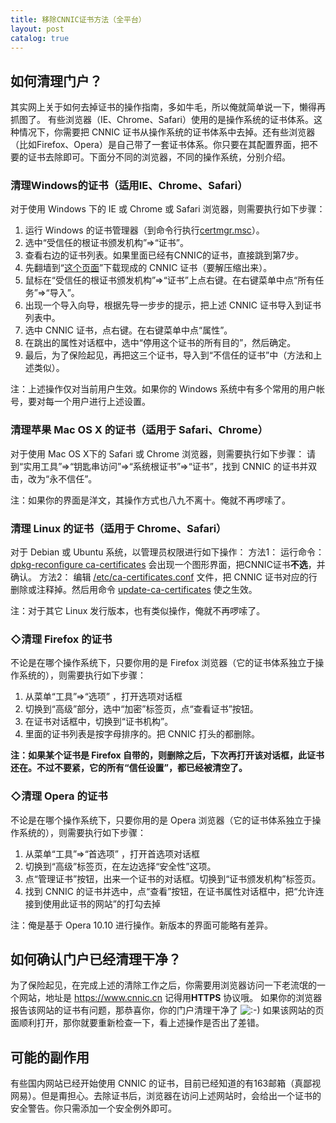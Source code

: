 ```yaml
---
title: 移除CNNIC证书方法（全平台）
layout: post
catalog: true
---
```

## 如何清理门户？

其实网上关于如何去掉证书的操作指南，多如牛毛，所以俺就简单说一下，懒得再抓图了。
有些浏览器（IE、Chrome、Safari）使用的是操作系统的证书体系。这种情况下，你需要把 CNNIC 证书从操作系统的证书体系中去掉。还有些浏览器（比如Firefox、Opera）是自己带了一套证书体系。你只要在其配置界面，把不要的证书去除即可。下面分不同的浏览器，不同的操作系统，分别介绍。

### 清理Windows的证书（适用IE、Chrome、Safari）

对于使用 Windows 下的 IE 或 Chrome 或 Safari 浏览器，则需要执行如下步骤：
1. 运行 Windows 的证书管理器（到命令行执行<span style="text-decoration: underline;">certmgr.msc</span>）。
2. 选中“受信任的根证书颁发机构”=>“证书”。
3. 查看右边的证书列表。如果里面已经有CNNIC的证书，直接跳到第7步。
4. 先翻墙到“<a href="https://code.google.com/p/program-think/downloads/detail?name=cnnic.7z" target="_blank" rel="nofollow">这个页面</a>”下载现成的 CNNIC 证书（要解压缩出来）。
5. 鼠标在“受信任的根证书颁发机构”=>“证书”上点右键。在右键菜单中点“所有任务”=>“导入”。
6. 出现一个导入向导，根据先导一步步的提示，把上述 CNNIC 证书导入到证书列表中。
7. 选中 CNNIC 证书，点右键。在右键菜单中点“属性”。
8. 在跳出的属性对话框中，选中“停用这个证书的所有目的”，然后确定。
9. 最后，为了保险起见，再把这三个证书，导入到“不信任的证书”中（方法和上述类似）。

注：上述操作仅对当前用户生效。如果你的 Windows 系统中有多个常用的用户帐号，要对每一个用户进行上述设置。

### 清理苹果 Mac OS X 的证书（适用于 Safari、Chrome）

对于使用 Mac OS X下的 Safari 或 Chrome 浏览器，则需要执行如下步骤：
请到“实用工具”=>“钥匙串访问”=>“系统根证书”=>“证书”，找到 CNNIC 的证书并双击，改为“永不信任”。

注：如果你的界面是洋文，其操作方式也八九不离十。俺就不再啰嗦了。

### 清理 Linux 的证书（适用于 Chrome、Safari）

对于 Debian 或 Ubuntu 系统，以管理员权限进行如下操作：
方法1：
运行命令：<span style="text-decoration: underline;">dpkg-reconfigure ca-certificates</span> 会出现一个图形界面，把CNNIC证书**不选**，并确认。
方法2：
编辑 <span style="text-decoration: underline;">/etc/ca-certificates.conf</span> 文件，把 CNNIC 证书对应的行删除或注释掉。然后用命令 <span style="text-decoration: underline;">update-ca-certificates</span> 使之生效。

注：对于其它 Linux 发行版本，也有类似操作，俺就不再啰嗦了。

### ◇清理 Firefox 的证书

不论是在哪个操作系统下，只要你用的是 Firefox 浏览器（它的证书体系独立于操作系统的），则需要执行如下步骤：
1. 从菜单“工具”=>“选项” ，打开选项对话框
2. 切换到“高级”部分，选中“加密”标签页，点“查看证书”按钮。
3. 在证书对话框中，切换到“证书机构”。
4. 里面的证书列表是按字母排序的。把 CNNIC 打头的都删除。

**注：如果某个证书是 Firefox 自带的，则删除之后，下次再打开该对话框，此证书还在。不过不要紧，它的所有“信任设置”，都已经被清空了。**

### ◇清理 Opera 的证书

不论是在哪个操作系统下，只要你用的是 Opera 浏览器（它的证书体系独立于操作系统的），则需要执行如下步骤：
1. 从菜单“工具”=>“首选项” ，打开首选项对话框
2. 切换到“高级”标签页，在左边选择“安全性”这项。
3. 点“管理证书”按钮，出来一个证书的对话框。切换到“证书颁发机构”标签页。
4. 找到 CNNIC 的证书并选中，点“查看”按钮，在证书属性对话框中，把“允许连接到使用此证书的网站”的打勾去掉

注：俺是基于 Opera 10.10 进行操作。新版本的界面可能略有差异。

<a name="head-4"></a>

## 如何确认门户已经清理干净？

为了保险起见，在完成上述的清除工作之后，你需要用浏览器访问一下老流氓的一个网站，地址是 <a href="https://www.cnnic.cn/" target="_blank" rel="nofollow">https://www.cnnic.cn</a> 记得用**HTTPS** 协议哦。
如果你的浏览器报告该网站的证书有问题，那恭喜你，你的门户清理干净了 <img src="http://w-zh.ml/wp-includes/images/smilies/icon_smile.gif" alt=":-)" class="wp-smiley" />
如果该网站的页面顺利打开，那你就要重新检查一下，看上述操作是否出了差错。

<a name="head-5"></a>

## 可能的副作用

有些国内网站已经开始使用 CNNIC 的证书，目前已经知道的有163邮箱（真鄙视网易）。但是甭担心。去除证书后，浏览器在访问上述网站时，会给出一个证书的安全警告。你只需添加一个安全例外即可。
